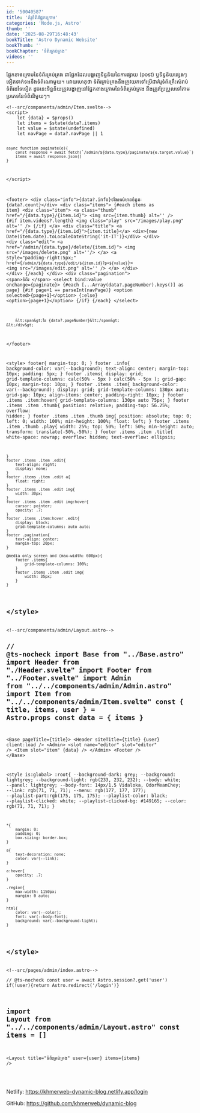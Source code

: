 ```yaml
---
id: '50040587'
title: 'គំរូ​ទំព័រ​ផ្នែក​ក្រោម'
categories: 'Node.js, Astro'
thumb: ''
date: '2025-08-29T16:48:43'
bookTitle: 'Astro Dynamic Website'
bookThumb: ''
bookChapter: 'ទំព័រ​គ្រប់គ្រង'
videos: ''
---
```

<p>ផ្នែក​ខាង​ក្រោម​នៃ​ទំព័រ​គ្រប់គ្រង ជា​ផ្នែក​ដែល​បង្ហាញ​​ទិន្នន័យ​នៃ​ការផ្សាយ (post) ​ឬ​ទិន្នន័យ​ផ្សេង​ៗ​ទៀត​ទាក់ទង​នឹង​ទំព័រណា​មួយ។ ដោយ​ហេតុ​ថា ទំព័រ​គ្រប់គ្រង​នឹង​ត្រូវ​យក​ទៅ​ប្រើ​ជា​គំរូ​ទំព័រ​គ្រឹះ​សំរាប់​ទំព័រ​ដទៃ​ទៀត ដូចនេះ​ទិន្នន័យ​ត្រូវ​បង្ហាញ​នៅ​​​ផ្នែក​ខាង​ក្រោ​ម​នៃ​ទំព័រ​គ្រប់គ្រង នឹង​ត្រូវ​ប្រែប្រួល​ទៅ​តាម​ប្រភេទ​នៃ​ទំព័រ​និមួយ​ៗ​។</p><pre><code class="svelte">&lt;!--src/components/admin/Item.svelte--&gt;
&lt;script&gt;
    let {data} = $props()
	let items = $state(data?.items)
	let value = $state(undefined)
	let navPage = data?.navPage || 1
	
	async function paginate(e){
		const response = await fetch(`/admin/${data.type}/paginate/${e.target.value}`)
		items = await response.json()
	}
&lt;/script&gt;

&lt;footer&gt;
    &lt;div class="info"&gt;{data?.info}​ទាំងអស់​មានចំនួនៈ {data?.count}&lt;/div&gt;
    &lt;div class="items"&gt;
        {#each items as item}
        &lt;div class="item"&gt;
            &lt;a class="thumb" href="/{data.type}/{item.id}"&gt;
                &lt;img src={item.thumb} alt='' /&gt;
                {#if item.videos?.length}
                &lt;img class="play" src="/images/play.png" alt='' /&gt;
                {/if}
            &lt;/a&gt;
            &lt;div class="title"&gt;
                &lt;a href="/{data.type}/{item.id}"&gt;{item.title}&lt;/a&gt;
                &lt;div&gt;{new Date(item.date).toLocaleDateString('it-IT')}&lt;/div&gt;
            &lt;/div&gt;
            &lt;div class="edit"&gt;
				&lt;a href="/admin/{data.type}/delete/{item.id}"&gt;
					&lt;img src="/images/delete.png" alt=''/&gt;
				&lt;/a&gt;
                &lt;a style="padding-right:5px;" href={`/admin/${data.type}/edit/${item.id}?p=${value}`}&gt;
					&lt;img src="/images/edit.png" alt='' /&gt;
				&lt;/a&gt;
            &lt;/div&gt; 
        &lt;/div&gt;
        {/each}
    &lt;/div&gt;
	&lt;div class="pagination"&gt;
		&lt;span&gt;​​​​​​​​​​​​​​​​​​​​​ទំព័រ &lt;/span&gt;
			&lt;select bind:value onchange={paginate}&gt; 
				{#each [...Array(data?.pageNumber).keys()] as page}
					{#if page+1 == parseInt(navPage)}
					&lt;option selected&gt;{page+1}&lt;/option&gt;
					{:else}
					&lt;option&gt;{page+1}&lt;/option&gt;
					{/if}
				{/each}
			&lt;/select&gt; 
            
        &lt;span&gt;នៃ {data?.pageNumber}&lt;/span&gt;
	&lt;/div&gt;
&lt;/footer&gt;

&lt;style&gt;
    footer{
		margin-top: 0;
	}
	footer .info{
		background-color: var(--background);
		text-align: center;
		margin-top: 10px;
		padding: 5px;
	}
	footer .items{
		display: grid;
		grid-template-columns: calc(50% - 5px ) calc(50% - 5px );
		grid-gap: 10px;
		margin-top: 10px;
	}
	footer .items .item{
		background-color: var(--background);
		display: grid;
		grid-template-columns: 130px auto;
		grid-gap: 10px;
		align-items: center;
		padding-right: 10px;
	}
	footer .items .item:hover{
		grid-template-columns: 130px auto 75px;
	}
	footer .items .item .thumb{
		position: relative;
		padding-top: 56.25%;
		overflow: hidden;
	}
	footer .items .item .thumb img{
		position: absolute;
		top: 0;
		left: 0;
		width: 100%;
		min-height: 100%;
		float: left;
	}
	footer .items .item .thumb .play{
		width: 25%;
		top: 50%;
    	left: 50%;
		min-height: auto;
		transform: translate(-50%,-50%);
	}
	footer .items .item .title{
		white-space: nowrap;
        overflow: hidden;
    	text-overflow: ellipsis;
		
	}
	footer .items .item .edit{
    	text-align: right;
		display: none;
	}
	footer .items .item .edit a{
    	float: right;
	}
	footer .items .item .edit img{
		width: 30px;
	}
	footer .items .item .edit img:hover{
		cursor: pointer;
		opacity: .7;
	}
	footer .items .item:hover .edit{
    	display: block;
		grid-template-columns: auto auto;
	}
	footer .pagination{
		text-align: center;
		margin-top: 20px;
	}

    @media only screen and (max-width: 600px){
        footer .items{
            grid-template-columns: 100%;
        }
        footer .items .item .edit img{
		    width: 35px;
	    }
    }
&lt;/style&gt;</code></pre><pre><code class="js javascript js-code">&lt;!--src/components/admin/Layout.astro--&gt;
---
// @ts-nocheck
import Base from "../Base.astro"
import Header from "./Header.svelte"
import Footer from "../Footer.svelte"
import Admin from "../../components/admin/Admin.astro"
import Item from "../../components/admin/Item.svelte"
const { title, items, user } = Astro.props
const data = { items }
---

&lt;Base pageTitle={title}&gt;
    &lt;Header siteTitle={title} {user} client:load /&gt;
    &lt;Admin&gt;
        &lt;slot name="editor" slot="editor" /&gt;
        &lt;Item slot="item" {data} /&gt;
    &lt;/Admin&gt;
    &lt;Footer /&gt;
&lt;/Base&gt;

&lt;style is:global&gt;
    :root{
        --background-dark: grey;
        --background: lightgrey;
        --background-light: rgb(233, 232, 232);
        --body: white;
        --panel: lightgrey;
        --body-font: 14px/1.5 Vidaloka, OdorMeanChey;
        --link: rgb(71, 71, 71);
        --menu: rgb(177, 177, 177);
        --playlist-part:rgb(175, 175, 175);
        --playlist-color: black;
        --playlist-clicked: white;
        --playlist-clicked-bg: #149165;
        --color: rgb(71, 71, 71);
    }
  
    *{
        margin: 0;
        padding: 0;
        box-sizing: border-box;
    }

    a{
        text-decoration: none;
        color: var(--link);
    }

    a:hover{
        opacity: .7;
    }

    .region{
        max-width: 1150px;
        margin: 0 auto;
    }
  
    html{
        color: var(--color);
        font: var(--body-font);
        background: var(--background-light);
    }
&lt;/style&gt;</code></pre><pre><code class="js javascript js-code">&lt;!--src/pages/admin/index.astro--&gt;
---
// @ts-nocheck
const user = await Astro.session?.get('user')
if(!user){return Astro.redirect('/login')}

import Layout from "../../components/admin/Layout.astro"
const items = []
---

&lt;Layout title="ទំព័រគ្រប់គ្រង" user={user} items={items} /&gt;</code></pre><p>&nbsp;</p><p>Netlify: <a href="https://khmerweb-dynamic-blog.netlify.app/login">https://khmerweb-dynamic-blog.netlify.app/login</a></p><p>GitHub: <a href="https://github.com/khmerweb/dynamic-blog">https://github.com/khmerweb/dynamic-blog</a></p>